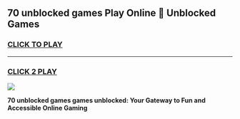 
## 70 unblocked games Play Online 👋 Unblocked Games
<h3>
<a href="https://premium.freeplayer.one?title=70_unblocked_games&ref=19F">CLICK TO PLAY</a></h3>
<hr>

<h3>
<a href="https://premium.freeplayer.one?title=70_unblocked_games&ref=19F">CLICK 2 PLAY</a>
  
</h3>

<a href="https://premium.freeplayer.one?title=70_unblocked_games&ref=19F"><img src="https://clearcache.store/games.png"></a>


**70 unblocked games games unblocked: Your Gateway to Fun and Accessible Online Gaming**
